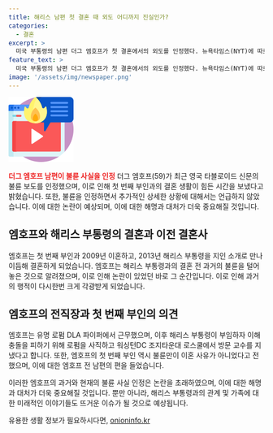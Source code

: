 ```yaml
---
title: 해리스 남편 첫 결혼 때 외도 어디까지 진실인가?
categories:
  - 결혼
excerpt: >
  미국 부통령의 남편 더그 엠호프가 첫 결혼에서의 외도를 인정했다. 뉴욕타임스(NYT)에 따르면 영국 타블로이드가 불륜을 보도한 후, 엠호프는 전처와의 어려움을 고백했지만 상세 내용은 언급하지 않았다. 그의 불륜은 현재 부인 카멀라 해리스와의 결혼 이전에 있었으며, 현재 엠호프와 전처 사이에는 어린 두 자녀가 있다. 이에 대해 전처는 이혼 이유에 대해 다양한 이유를 언급하며 전남편을 옹호했다. 현재 엠호프는 해리스 부통령과 함께 존경받고 있지만, 과거의 불륜 문제가 최근 논란을 불러일으켰다.
feature_text: >
  미국 부통령의 남편 더그 엠호프가 첫 결혼에서의 외도를 인정했다. 뉴욕타임스(NYT)에 따르면 영국 타블로이드가 불륜을 보도한 후, 엠호프는 전처와의 어려움을 고백했지만 상세 내용은 언급하지 않았다. 그의 불륜은 현재 부인 카멀라 해리스와의 결혼 이전에 있었으며, 현재 엠호프와 전처 사이에는 어린 두 자녀가 있다. 이에 대해 전처는 이혼 이유에 대해 다양한 이유를 언급하며 전남편을 옹호했다. 현재 엠호프는 해리스 부통령과 함께 존경받고 있지만, 과거의 불륜 문제가 최근 논란을 불러일으켰다.
image: '/assets/img/newspaper.png'
---
```


<p><img src="/assets/img/news.png" alt="rentncar 속보" /></p>

<p><b><span style="color: #ee2323;">더그 엠호프 남편이 불륜 사실을 인정</span></b>
더그 엠호프(59)가 최근 영국 타블로이드 신문의 불륜 보도를 인정했으며, 이로 인해 첫 번째 부인과의 결혼 생활이 힘든 시간을 보냈다고 밝혔습니다. 또한, 불륜을 인정하면서 추가적인 상세한 상황에 대해서는 언급하지 않았습니다. 이에 대한 논란이 예상되며, 이에 대한 해명과 대처가 더욱 중요해질 것입니다.</p>

<h2><b>엠호프와 해리스 부통령의 결혼과 이전 결혼사</b></h2>

<p>엠호프는 첫 번째 부인과 2009년 이혼하고, 2013년 해리스 부통령을 지인 소개로 만나 이듬해 결혼하게 되었습니다. 엠호프는 해리스 부통령과의 결혼 전 과거의 불륜을 털어놓은 것으로 알려졌으며, 이로 인해 논란이 있었던 바로 그 순간입니다. 이로 인해 과거의 행적이 다시한번 크게 각광받게 되었습니다.</p>

<h2><b>엠호프의 전직장과 첫 번째 부인의 의견</b></h2>

<p>엠호프는 유명 로펌 DLA 파이퍼에서 근무했으며, 이후 해리스 부통령이 부임하자 이해충돌을 피하기 위해 로펌을 사직하고 워싱턴DC 조지타운대 로스쿨에서 방문 교수를 지냈다고 합니다. 또한, 엠호프의 첫 번째 부인 역시 불륜만이 이혼 사유가 아니었다고 전했으며, 이에 대한 엠호프 전 남편의 편을 들었습니다.</p>

<p>이러한 엠호프의 과거와 현재의 불륜 사실 인정은 논란을 초래하였으며, 이에 대한 해명과 대처가 더욱 중요해질 것입니다. 뿐만 아니라, 해리스 부통령과의 관계 및 가족에 대한 미래적인 이야기들도 뜨거운 이슈가 될 것으로 예상됩니다.</p>
유용한 생활 정보가 필요하시다면, <a href="https://onioninfo.kr" rel="dofollow">onioninfo.kr</a>


